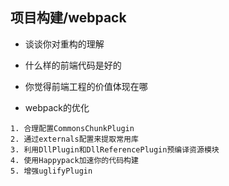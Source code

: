 ## 项目构建/webpack

- 谈谈你对重构的理解

- 什么样的前端代码是好的

- 你觉得前端工程的价值体现在哪

- webpack的优化

```
1. 合理配置CommonsChunkPlugin
2. 通过externals配置来提取常用库
3. 利用DllPlugin和DllReferencePlugin预编译资源模块
4. 使用Happypack加速你的代码构建
5. 增强uglifyPlugin
```